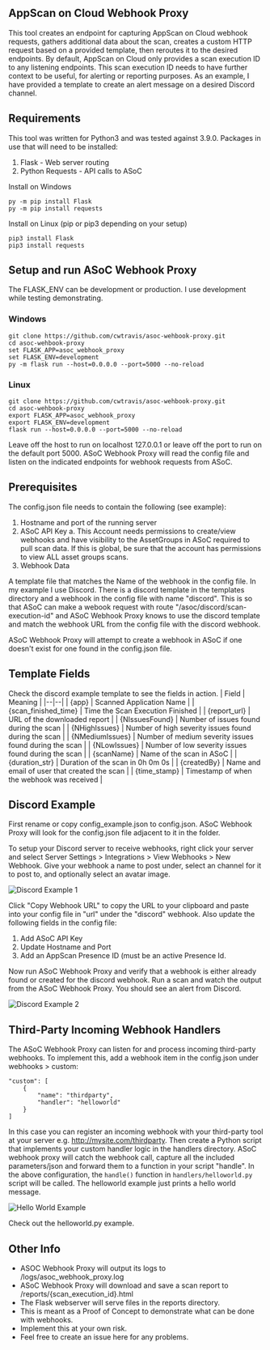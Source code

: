 

## AppScan on Cloud Webhook Proxy

This tool creates an endpoint for capturing AppScan on Cloud webhook requests, gathers additional data about the scan, creates a custom HTTP request based on a provided template, then reroutes it to the desired endpoints. By default, AppScan on Cloud only provides a scan execution ID to any listening endpoints. This scan execution ID needs to have further context to be useful, for alerting or reporting purposes. As an example, I have provided a template to create an alert message on a desired Discord channel. 

## Requirements

This tool was written for Python3 and was tested against 3.9.0. 
Packages in use that will need to be installed:
1. Flask - Web server routing
2. Python Requests - API calls to ASoC

Install on Windows
```
py -m pip install Flask
py -m pip install requests
```
Install on Linux (pip or pip3 depending on your setup)
```
pip3 install Flask
pip3 install requests
```

## Setup and run ASoC Webhook Proxy

The FLASK_ENV can be development or production. I use development while testing demonstrating.

### Windows

```
git clone https://github.com/cwtravis/asoc-wehbook-proxy.git
cd asoc-wehbook-proxy
set FLASK_APP=asoc_webhook_proxy
set FLASK_ENV=development
py -m flask run --host=0.0.0.0 --port=5000 --no-reload
```

### Linux
```
git clone https://github.com/cwtravis/asoc-wehbook-proxy.git
cd asoc-wehbook-proxy
export FLASK_APP=asoc_webhook_proxy
export FLASK_ENV=development
flask run --host=0.0.0.0 --port=5000 --no-reload
```
Leave off the host to run on localhost 127.0.0.1 or leave off the port to run on the default port 5000. ASoC Webhook Proxy will read the config file and listen on the indicated endpoints for webhook requests from ASoC. 

## Prerequisites

The config.json file needs to contain the following (see example):
1. Hostname and port of the running server
2. ASoC API Key
	a. This Account needs permissions to create/view webhooks and have visibility to the AssetGroups in ASoC required to pull scan data. If this is global, be sure that the account has permissions to view ALL asset groups scans.
3. Webhook Data

A template file that matches the Name of the webhook in the config file. In my example I use Discord. There is a discord template in the templates directory and a webhook in the config file with name "discord". This is so that ASoC can make a webook request with route "/asoc/discord/scan-execution-id" and ASoC Webhook Proxy knows to use the discord template and match the webhook URL from the config file with the discord webhook.

ASoC Webhook Proxy will attempt to create a webhook in ASoC if one doesn't exist for one found in the config.json file.

## Template Fields
Check the discord example template to see the fields in action. 
| Field | Meaning |
|--|--|
| {app} | Scanned Application Name |
| {scan_finished_time} | Time the Scan Execution Finished |
| {report_url} | URL of the downloaded report |
| {NIssuesFound} | Number of issues found during the scan |
| {NHighIssues} | Number of high severity issues found during the scan |
| {NMediumIssues} | Number of medium severity issues found during the scan |
| {NLowIssues} | Number of low severity issues found during the scan |
| {scanName} | Name of the scan in ASoC |
| {duration_str} | Duration of the scan in 0h 0m 0s |
| {createdBy} | Name and email of user that created the scan |
| {time_stamp} | Timestamp of when the webhook was received |

## Discord Example

First rename or copy config_example.json to config.json. ASoC Webhook Proxy will look for the config.json file adjacent to it in the folder.

To setup your Discord server to receive webhooks, right click your server and select Server Settings > Integrations > View Webhooks > New Webhook. Give your webhook a name to post under, select an channel for it to post to, and optionally select an avatar image. 

![Discord Example 1](http://chillaspect.com/images/asoc_whp2.png)

Click "Copy Webhook URL" to copy the URL to your clipboard and paste into your config file in "url" under the "discord" webhook. Also update the following fields in the config file:
1. Add ASoC API Key
2. Update Hostname and Port
3. Add an AppScan Presence ID (must be an active Presence Id. 

Now run ASoC Webhook Proxy and verify that a webhook is either already found or created for the discord webhook. Run a scan and watch the output from the ASoC Webhook Proxy. You should see an alert from Discord.

![Discord Example 2](http://chillaspect.com/images/asoc_whp1.png)

## Third-Party Incoming Webhook Handlers
The ASoC Webhook Proxy can listen for and process incoming third-party webhooks. To implement this, add a webhook item in the config.json under webhooks > custom:

```
"custom": [
	{
		"name": "thirdparty",
		"handler": "helloworld"
	}
]
```
In this case you can register an incoming webhook with your third-party tool at your server e.g. http://mysite.com/thirdparty. Then create a Python script that implements your custom handler logic in the handlers directory. ASoC webhook proxy will catch the webhook call, capture all the included parameters/json and forward them to a function in your script "handle". In the above configuration, the `handle()` function in `handlers/helloworld.py` script will be called.  The helloworld example just prints a hello world message.

![Hello World Example](http://chillaspect.com/images/awp3.png)

Check out the helloworld.py example.

## Other Info

 - ASOC Webhook Proxy will output its logs to /logs/asoc_webhook_proxy.log
 - ASoC Webhook Proxy will download and save a scan report to /reports/{scan_execution_id}.html
 - The Flask webserver will serve files in the reports directory.
 - This is meant as a Proof of Concept to demonstrate what can be done with webhooks.
 - Implement this at your own risk.
 - Feel free to create an issue here for any problems.
